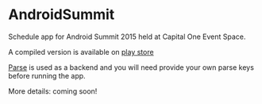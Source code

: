 # AndroidSummit
Schedule app for Android Summit 2015 held at Capital One Event Space.

A compiled version is available on [play store](https://play.google.com/store/apps/details?id=org.androidsummit.eventapp&hl=en)

[Parse](https://parse.com/) is used as a backend and you will need provide your own parse keys before running the app.

More details: coming soon!
